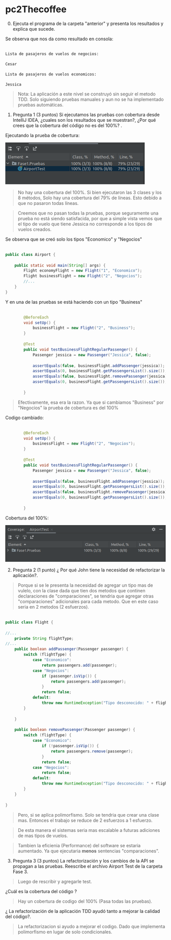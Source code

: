 # pc2Thecoffee

0. Ejecuta el programa de la carpeta "anterior" y presenta los resultados y explica que sucede.

Se observa que nos da como resultado en consola:
```Console

Lista de pasajeros de vuelos de negocios:

Cesar

Lista de pasajeros de vuelos economicos:

Jessica
```
>Nota: La aplicación a este nivel se construyó sin seguir el metodo TDD. Solo siguiendo pruebas manuales y aun no se ha implementado pruebas automáticas.


1. Pregunta 1 (3 puntos) Si ejecutamos las pruebas con cobertura desde IntelliJ IDEA, ¿cuales son los
   resultados que se muestran?, ¿Por qué crees que la cobertura del código no es del 100%? .

Ejecutando la prueba de cobertura:


![Screen shot de la prueba de cobertura](./src/resource/coveragePrueba.png)
>No hay una cobertura del 100%. Si bien ejecutaron
> las 3 clases y los 8 métodos, Solo hay una cobertura del 79% de líneas.
> Esto debido a que no pasaron todas líneas.



>Creemos que no pasan todas la pruebas, porque seguramente
> una prueba no está siendo satisfacida, por
> que a simple vista vemos que el tipo de vuelo
> que tiene Jessica no corresponde a los tipos de vuelos creados.

Se observa que se creó solo los tipos "Economico" y "Negocios"
```Java

public class Airport {

    public static void main(String[] args) {
        Flight economyFlight = new Flight("1", "Economico");
        Flight businessFlight = new Flight("2", "Negocios");
        //...
    }
}

```
Y en una de las pruebas se está haciendo con un tipo "Business"


``` Java

        @BeforeEach
        void setUp() {
            businessFlight = new Flight("2", "Business");
        }

        @Test
        public void testBusinessFlightRegularPassenger() {
            Passenger jessica = new Passenger("Jessica", false);

            assertEquals(false, businessFlight.addPassenger(jessica));
            assertEquals(0, businessFlight.getPassengersList().size());
            assertEquals(false, businessFlight.removePassenger(jessica));
            assertEquals(0, businessFlight.getPassengersList().size());

        }
```

> Efectivamente, esa era la razon. Ya que si cambiamos "Business" por
> "Negocios" la prueba de cobertura es del 100%

Codigo cambiado:

``` Java

        @BeforeEach
        void setUp() {
            businessFlight = new Flight("2", "Negocios");
        }

        @Test
        public void testBusinessFlightRegularPassenger() {
            Passenger jessica = new Passenger("Jessica", false);

            assertEquals(false, businessFlight.addPassenger(jessica));
            assertEquals(0, businessFlight.getPassengersList().size());
            assertEquals(false, businessFlight.removePassenger(jessica));
            assertEquals(0, businessFlight.getPassengersList().size());

        }
```


Cobertura del 100%:

![Screen shot de la prueba de cobertura](./src/resource/coverage100.png)




2. Pregunta 2 (1 punto) ¿ Por qué John tiene la necesidad de refactorizar la aplicación?.

>Porque si se le presenta la necesidad de agregar un tipo mas de vulelo, con
> la clase dada que tien dos metodos que continen declaraciones de "comparaciones",
> se tendria que agregar otras "comparaciones" adicionales para cada metodo.
> Que en este caso seria en 2 metodos (2 esfuerzos).

``` Java

public class Flight {

//...
    private String flightType;
//...
    public boolean addPassenger(Passenger passenger) {
        switch (flightType) {
            case "Economico":
                return passengers.add(passenger);
            case "Negocios":
                if (passenger.isVip()) {
                    return passengers.add(passenger);
                }
                return false;
            default:
                throw new RuntimeException("Tipo desconocido: " + flightType);
        }

    }

    public boolean removePassenger(Passenger passenger) {
        switch (flightType) {
            case "Economico":
                if (!passenger.isVip()) {
                    return passengers.remove(passenger);
                }
                return false;
            case "Negocios":
                return false;
            default:
                throw new RuntimeException("Tipo desconocido: " + flightType);
        }
    }

}

```

>Pero, si se aplica polimorfismo. Solo se tendria que crear una clase mas.
> Entonces el trabajo se reduce de 2 esfuerzos  a 1 esfuerzo.

>De esta manera el sistemas seria mas escalable a futuras adiciones 
> de mas tipos de vuelos. 

>Tambien la eficienia (Performance) del software se estaria aumentado. Ya que ejecutaria **menos** sentencias "comparaciones".  

3. Pregunta 3 (3 puntos) La refactorización y los cambios de la API se propagan a las pruebas.
   Reescribe el archivo Airport Test de la carpeta Fase 3.
>Luego de rescribir y agregarle test.


¿Cuál es la cobertura del código ?
>Hay un cobertura de codigo del 100% (Pasa todas las pruebas).

¿ La refactorización de la aplicación TDD ayudó tanto a mejorar la calidad del código?.
>La refactorizacion si ayudo a mejorar el codigo. Dado que implementa polimorfismo en lugar de solo condicionales.
